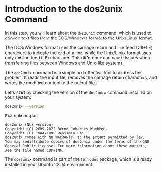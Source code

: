 # Introduction to the dos2unix Command

In this step, you will learn about the `dos2unix` command, which is used to convert text files from the DOS/Windows format to the Unix/Linux format.

The DOS/Windows format uses the carriage return and line feed (CR+LF) characters to indicate the end of a line, while the Unix/Linux format uses only the line feed (LF) character. This difference can cause issues when transferring files between Windows and Unix-like systems.

The `dos2unix` command is a simple and effective tool to address this problem. It reads the input file, removes the carriage return characters, and writes the modified content to the output file.

Let's start by checking the version of the `dos2unix` command installed on your system:

```bash
dos2unix --version
```

Example output:

```
dos2unix (NLS version)
Copyright (C) 2009-2022 Bernd Johannes Wuebben.
Copyright (C) 1994-1995 Benjamin Lin.
dos2unix comes with NO WARRANTY, to the extent permitted by law.
You may redistribute copies of dos2unix under the terms of the GNU
General Public License. For more information about these matters,
see the file named COPYING.
```

The `dos2unix` command is part of the `tofrodos` package, which is already installed in your Ubuntu 22.04 environment.
